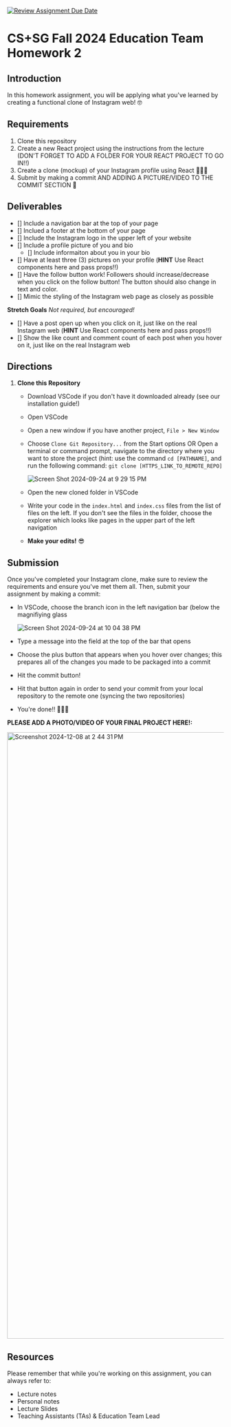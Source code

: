 [![Review Assignment Due Date](https://classroom.github.com/assets/deadline-readme-button-22041afd0340ce965d47ae6ef1cefeee28c7c493a6346c4f15d667ab976d596c.svg)](https://classroom.github.com/a/KGP9x9TL)
# CS+SG Fall 2024 Education Team Homework 2

## Introduction
In this homework assignment, you will be applying what you've learned by creating a functional clone of Instagram web! 🤓

## Requirements
1. Clone this repository
2. Create a new React project using the instructions from the lecture (DON'T FORGET TO ADD A FOLDER FOR YOUR REACT PROJECT TO GO IN!!)
3. Create a clone (mockup) of your Instagram profile using React 👩🏾‍💻
4. Submit by making a commit AND ADDING A PICTURE/VIDEO TO THE COMMIT SECTION 🥳

## Deliverables
- [] Include a navigation bar at the top of your page
- [] Inclued a footer at the bottom of your page
- [] Include the Instagram logo in the upper left of your website
- [] Include a profile picture of you and bio
  - [] Include informaiton about you in your bio
- [] Have at least three (3) pictures on your profile (**HINT** Use React components here and pass props!!)
- [] Have the follow button work! Followers should increase/decrease when you click on the follow button! The button should also change in text and color.
- [] Mimic the styling of the Instagram web page as closely as possible

**Stretch Goals**
_Not required, but encouraged!_
- [] Have a post open up when you click on it, just like on the real Instagram web (**HINT** Use React components here and pass props!!)
- [] Show the like count and comment count of each post when you hover on it, just like on the real Instagram web

## Directions
1. **Clone this Repository**
   - Download VSCode if you don't have it downloaded already (see our installation guide!)
   - Open VSCode
   - Open a new window if you have another project, `File > New Window`
   - Choose `Clone Git Repository...` from the Start options OR Open a terminal or command prompt, navigate to the directory where you want to store the project (hint: use the command `cd [PATHNAME]`, and run the following command: `git clone [HTTPS_LINK_TO_REMOTE_REPO]`
     
     ![Screen Shot 2024-09-24 at 9 29 15 PM](https://github.com/user-attachments/assets/14a68cc0-ef89-4203-8923-3068dbbd00ea)

   - Open the new cloned folder in VSCode
   - Write your code in the `index.html` and `index.css` files from the list of files on the left. If you don't see the files in the folder, choose the explorer which looks like pages in the upper part of the left navigation
   - **Make your edits!** 😎
   
## Submission
Once you've completed your Instagram clone, make sure to review the requirements and ensure you've met them all. Then, submit your assignment by making a commit:
   - In VSCode, choose the branch icon in the left navigation bar (below the magnifiying glass
     
     ![Screen Shot 2024-09-24 at 10 04 38 PM](https://github.com/user-attachments/assets/9284ed9e-7d61-4d1f-a953-85eaa48cbb39)
     
   - Type a message into the field at the top of the bar that opens
   - Choose the plus button that appears when you hover over changes; this prepares all of the changes you made to be packaged into a commit
   - Hit the commit button!
   - Hit that button again in order to send your commit from your local repository to the remote one (syncing the two repositories)
   - You're done!! 🎉🎉🎉


**PLEASE ADD A PHOTO/VIDEO OF YOUR FINAL PROJECT HERE!:**

<img width="1409" alt="Screenshot 2024-12-08 at 2 44 31 PM" src="https://github.com/user-attachments/assets/d79ad05c-d239-4373-85fe-436c71382be3">



## Resources
Please remember that while you're working on this assignment, you can always refer to:

- Lecture notes
- Personal notes
- Lecture Slides
- Teaching Assistants (TAs) & Education Team Lead
